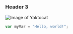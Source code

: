 ### Header 3
![Image of Yaktocat](https://octodex.github.com/images/yaktocat.png)
``` javascript
var myVar = "Hello, world!";
```
